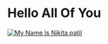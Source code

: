 # Hello All Of You
[![My Name Is Nikita patil](http://cdn.sixrevisions.com/0431-02_responsive_background_demo_ss.jpg)](http://sixrevisions.com/css/responsive-background-image/)




